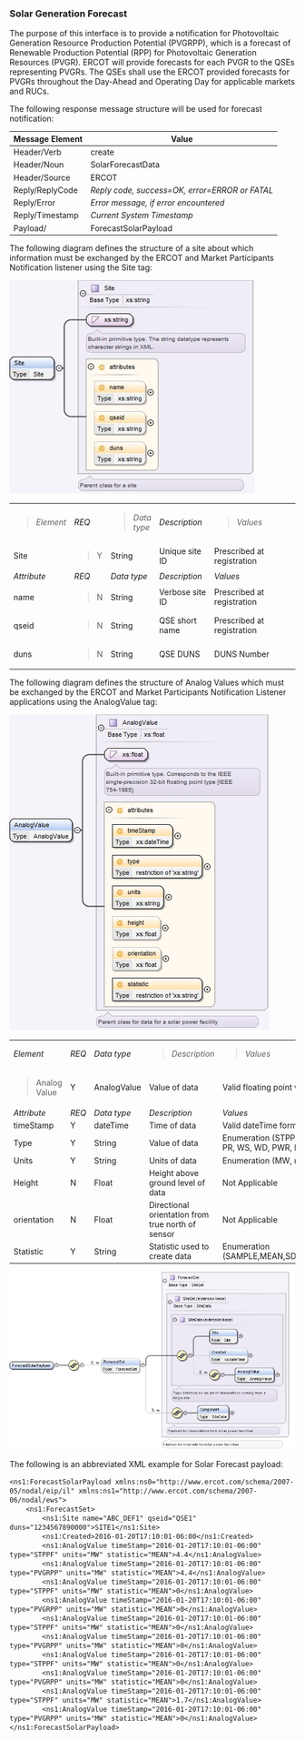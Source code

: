 ### Solar Generation Forecast

The purpose of this interface is to provide a notification for
Photovoltaic Generation Resource Production Potential (PVGRPP), which
is a forecast of Renewable Production Potential (RPP) for Photovoltaic
Generation Resources (PVGR). ERCOT will provide forecasts for each
PVGR to the QSEs representing PVGRs. The QSEs shall use the ERCOT
provided forecasts for PVGRs throughout the Day-Ahead and Operating
Day for applicable markets and RUCs.

The following response message structure will be used for forecast
notification:

| <span class="mark">Message Element</span> | <span class="mark">Value</span>                |
|-------------------------------------------|------------------------------------------------|
| Header/Verb                               | create                                         |
| Header/Noun                               | SolarForecastData                              |
| Header/Source                             | ERCOT                                          |
| Reply/ReplyCode                           | *Reply code, success=OK, error=ERROR or FATAL* |
| Reply/Error                               | *Error message, if error encountered*          |
| Reply/Timestamp                           | *Current System Timestamp*                     |
| Payload/                                  | ForecastSolarPayload                           |

The following diagram defines the structure of a site about which
information must be exchanged by the ERCOT and Market Participants
Notification listener using the Site tag:

![Solar QSE Forecast Site Structure](../Images/Solar_Forecast_Site_Structure.jpg)

<table>
<colgroup>
<col style="width: 18%" />
<col style="width: 10%" />
<col style="width: 14%" />
<col style="width: 20%" />
<col style="width: 35%" />
</colgroup>
<tbody>
<tr class="odd">
<td><blockquote>
<p><em>Element</em></p>
</blockquote></td>
<td><em>REQ</em></td>
<td><blockquote>
<p><em>Data type</em></p>
</blockquote></td>
<td><em>Description</em></td>
<td><blockquote>
<p><em>Values</em></p>
</blockquote></td>
</tr>
<tr class="even">
<td>Site</td>
<td><blockquote>
<p>Y</p>
</blockquote></td>
<td>String</td>
<td>Unique site ID</td>
<td>Prescribed at registration</td>
</tr>
<tr class="odd">
<td><em>Attribute</em></td>
<td><em>REQ</em></td>
<td><em>Data type</em></td>
<td><em>Description</em></td>
<td><em>Values</em></td>
</tr>
<tr class="even">
<td>name</td>
<td><blockquote>
<p>N</p>
</blockquote></td>
<td>String</td>
<td>Verbose site ID</td>
<td>Prescribed at registration</td>
</tr>
<tr class="odd">
<td>qseid</td>
<td><blockquote>
<p>N</p>
</blockquote></td>
<td>String</td>
<td>QSE short name</td>
<td>Prescribed at registration</td>
</tr>
<tr class="even">
<td>duns</td>
<td><blockquote>
<p>N</p>
</blockquote></td>
<td>String</td>
<td>QSE DUNS</td>
<td>DUNS Number</td>
</tr>
</tbody>
</table>

The following diagram defines the structure of Analog Values which
must be exchanged by the ERCOT and Market Participants Notification
Listener applications using the AnalogValue tag:

![AnalogValue Structure](../Images/Solar_Forecast_AnalogValue_Structure.jpeg)

<table>
<colgroup>
<col style="width: 16%" />
<col style="width: 8%" />
<col style="width: 19%" />
<col style="width: 22%" />
<col style="width: 32%" />
</colgroup>
<tbody>
<tr class="odd">
<td><em>Element</em></td>
<td><em>REQ</em></td>
<td><em>Data type</em></td>
<td><blockquote>
<p><em>Description</em></p>
</blockquote></td>
<td><blockquote>
<p><em>Values</em></p>
</blockquote></td>
</tr>
<tr class="even">
<td><blockquote>
<p>Analog Value</p>
</blockquote></td>
<td>Y</td>
<td>AnalogValue</td>
<td>Value of data</td>
<td>Valid floating point value</td>
</tr>
<tr class="odd">
<td><em>Attribute</em></td>
<td><em>REQ</em></td>
<td><em>Data type</em></td>
<td><em>Description</em></td>
<td><em>Values</em></td>
</tr>
<tr class="even">
<td>timeStamp</td>
<td>Y</td>
<td>dateTime</td>
<td>Time of data</td>
<td>Valid dateTime format</td>
</tr>
<tr class="odd">
<td>Type</td>
<td>Y</td>
<td>String</td>
<td>Value of data</td>
<td>Enumeration (STPPF, PVGRPP, TE, PR, WS, WD, PWR, BPAVG)</td>
</tr>
<tr class="even">
<td>Units</td>
<td>Y</td>
<td>String</td>
<td>Units of data</td>
<td>Enumeration (MW, m/s, Celsius)</td>
</tr>
<tr class="odd">
<td>Height</td>
<td>N</td>
<td>Float</td>
<td>Height above ground level of data</td>
<td>Not Applicable</td>
</tr>
<tr class="even">
<td>orientation</td>
<td>N</td>
<td>Float</td>
<td>Directional orientation from true north of sensor</td>
<td>Not Applicable</td>
</tr>
<tr class="odd">
<td>Statistic</td>
<td>Y</td>
<td>String</td>
<td>Statistic used to create data</td>
<td>Enumeration (SAMPLE,MEAN,SD,ME,MAE,RMS)</td>
</tr>
</tbody>
</table>

![ForecastSolarPayload Structure](../Images/ForecastSolarPayload_Structure.jpeg)

The following is an abbreviated XML example for Solar Forecast
payload:

~~~
<ns1:ForecastSolarPayload xmlns:ns0="http://www.ercot.com/schema/2007-05/nodal/eip/il" xmlns:ns1="http://www.ercot.com/schema/2007-06/nodal/ews">
    <ns1:ForecastSet>
        <ns1:Site name="ABC_DEF1" qseid="QSE1" duns="1234567890000">SITE1</ns1:Site>
        <ns1:Created>2016-01-20T17:10:01-06:00</ns1:Created>
        <ns1:AnalogValue timeStamp="2016-01-20T17:10:01-06:00" type="STPPF" units="MW" statistic="MEAN">4.4</ns1:AnalogValue>
        <ns1:AnalogValue timeStamp="2016-01-20T17:10:01-06:00" type="PVGRPP" units="MW" statistic="MEAN">4.4</ns1:AnalogValue>
        <ns1:AnalogValue timeStamp="2016-01-20T17:10:01-06:00" type="STPPF" units="MW" statistic="MEAN">0</ns1:AnalogValue>
        <ns1:AnalogValue timeStamp="2016-01-20T17:10:01-06:00" type="PVGRPP" units="MW" statistic="MEAN">0</ns1:AnalogValue>
        <ns1:AnalogValue timeStamp="2016-01-20T17:10:01-06:00" type="STPPF" units="MW" statistic="MEAN">0</ns1:AnalogValue>
        <ns1:AnalogValue timeStamp="2016-01-20T17:10:01-06:00" type="PVGRPP" units="MW" statistic="MEAN">0</ns1:AnalogValue>
        <ns1:AnalogValue timeStamp="2016-01-20T17:10:01-06:00" type="STPPF" units="MW" statistic="MEAN">0</ns1:AnalogValue>
        <ns1:AnalogValue timeStamp="2016-01-20T17:10:01-06:00" type="PVGRPP" units="MW" statistic="MEAN">0</ns1:AnalogValue>
        <ns1:AnalogValue timeStamp="2016-01-20T17:10:01-06:00" type="STPPF" units="MW" statistic="MEAN">1.7</ns1:AnalogValue>
        <ns1:AnalogValue timeStamp="2016-01-20T17:10:01-06:00" type="PVGRPP" units="MW" statistic="MEAN">0</ns1:AnalogValue>
</ns1:ForecastSolarPayload> 
~~~
